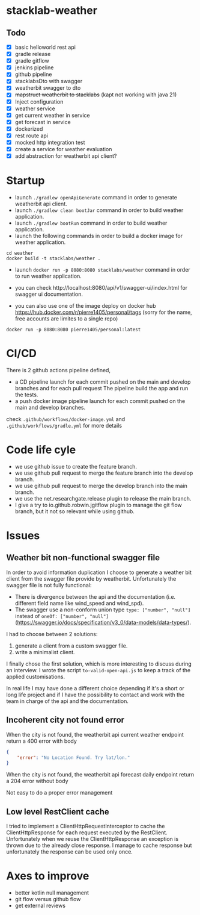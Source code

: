 # stacklab-weather

## Todo
- [X] basic helloworld rest api
- [X] gradle release
- [X] gradle gitflow
- [X] jenkins pipeline
- [X] github pipeline
- [X] stacklabsDto with swagger
- [X] weatherbit swagger to dto
- [X] ~~mapstruct weatherbit to stacklabs~~ (kapt not working with java 21)
- [X] Inject configuration
- [X] weather service
- [X] get current weather in service
- [X] get forecast in service
- [X] dockerized
- [X] rest route api
- [X] mocked http integration test
- [X] create a service for weather evaluation
- [X] add abstraction for weatherbit api client?

# Startup

- launch `./gradlew openApiGenerate` command in order to generate weatherbit api client.
- launch `./gradlew clean bootJar` command in order to build weather application.
- launch `./gradlew bootRun` command in order to build weather application.
- launch the following commands in order to build a docker image for weather application.
```
cd weather
docker build -t stacklabs/weather .
```
- launch `docker run -p 8080:8080 stacklabs/weather` command in order to run weather application.
- you can check http://localhost:8080/api/v1/swagger-ui/index.html for swagger ui documentation.

- you can also use one of the image deploy on docker hub https://hub.docker.com/r/pierre1405/personal/tags
  (sorry for the name, free accounts are limites to a single repo)
```
docker run -p 8080:8080 pierre1405/personal:latest
```

# CI/CD
There is 2 github actions pipeline defined,
- a CD pipeline launch for each commit pushed on the main and develop branches and for each pull request
  The pipeline build the app and run the tests.
- a push docker image pipeline launch for each commit pushed on the main and develop branches.

check `.github/workflows/docker-image.yml` and `.github/workflows/gradle.yml` for more details 

# Code life cyle

- we use github issue to create the feature branch.
- we use github pull request to merge the feature branch into the develop branch.
- we use github pull request to merge the develop branch into the main branch.
- we use the net.researchgate.release plugin to release the main branch.
- I give a try to io.github.robwin.jgitflow plugin to manage the git flow branch, but it not so relevant 
while using github.


# Issues

## Weather bit non-functional swagger file
In order to avoid information duplication I choose to generate a weather bit client from the 
swagger file provide by weatherbit. Unfortunately the swagger file is not fully functional:
- There is divergence between the api and the documentation (i.e. different field name like wind_speed and wind_spd).
- The swagger use a non-conform union type `type: ["number", "null"]` instead of `oneOf: ["number", "null"]` 
(https://swagger.io/docs/specification/v3_0/data-models/data-types/).

I had to choose between 2 solutions:

1. generate a client from a custom swagger file.
2. write a minimalist client.

I finally chose the first solution, which is more interesting to discuss during an interview. I wrote the script 
`to-valid-open-api.js` to keep a track of the applied customisations.

In real life I may have done a different choice depending if it's a short or long life project and if I have the 
possibility to contact and work with the team in charge of the api and the documentation. 


## Incoherent city not found error

When the city is not found, the weatherbit api current weather endpoint return a 400 error with body
```json
{
    "error": "No Location Found. Try lat/lon."
}
```
When the city is not found, the weatherbit api forecast daily endpoint return a 204 error without body

Not easy to do a proper error management

## Low level RestClient cache

I tried to implement a ClientHttpRequestInterceptor to cache the ClientHttpResponse for each request executed by the RestClient.
Unfortunately when we reuse the ClientHttpResponse an exception is thrown due to the already close response.
I manage to cache response but unfortunately the response can be used only once.

# Axes to improve

- better kotlin null management
- git flow versus github flow
- get external reviews